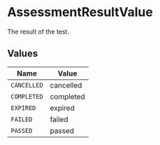 # AssessmentResultValue

The result of the test.


## Values

| Name        | Value       |
| ----------- | ----------- |
| `CANCELLED` | cancelled   |
| `COMPLETED` | completed   |
| `EXPIRED`   | expired     |
| `FAILED`    | failed      |
| `PASSED`    | passed      |